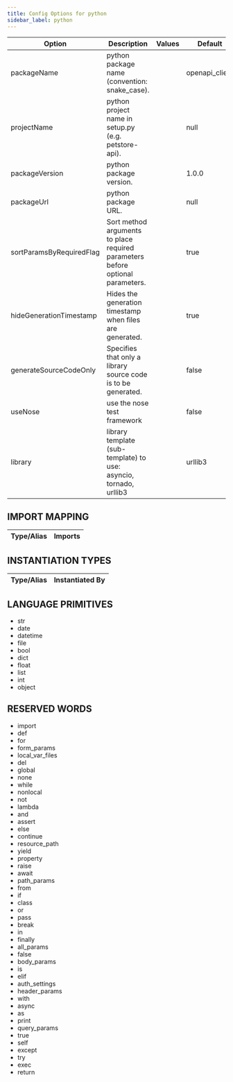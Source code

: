 ```yaml
---
title: Config Options for python
sidebar_label: python
---
```


| Option | Description | Values | Default |
| ------ | ----------- | ------ | ------- |
|packageName|python package name (convention: snake_case).| |openapi_client|
|projectName|python project name in setup.py (e.g. petstore-api).| |null|
|packageVersion|python package version.| |1.0.0|
|packageUrl|python package URL.| |null|
|sortParamsByRequiredFlag|Sort method arguments to place required parameters before optional parameters.| |true|
|hideGenerationTimestamp|Hides the generation timestamp when files are generated.| |true|
|generateSourceCodeOnly|Specifies that only a library source code is to be generated.| |false|
|useNose|use the nose test framework| |false|
|library|library template (sub-template) to use: asyncio, tornado, urllib3| |urllib3|

## IMPORT MAPPING

| Type/Alias | Imports |
| ---------- | ------- |


## INSTANTIATION TYPES

| Type/Alias | Instantiated By |
| ---------- | --------------- |


## LANGUAGE PRIMITIVES

<ul data-columns="2" style="list-style-type: disc;-webkit-columns:2;-moz-columns:2;columns:2;-moz-column-fill:auto;column-fill:auto"><li>str</li>
<li>date</li>
<li>datetime</li>
<li>file</li>
<li>bool</li>
<li>dict</li>
<li>float</li>
<li>list</li>
<li>int</li>
<li>object</li>
</ul>

## RESERVED WORDS

<ul data-columns="2" style="list-style-type: disc;-webkit-columns:2;-moz-columns:2;columns:2;-moz-column-fill:auto;column-fill:auto"><li>import</li>
<li>def</li>
<li>for</li>
<li>form_params</li>
<li>local_var_files</li>
<li>del</li>
<li>global</li>
<li>none</li>
<li>while</li>
<li>nonlocal</li>
<li>not</li>
<li>lambda</li>
<li>and</li>
<li>assert</li>
<li>else</li>
<li>continue</li>
<li>resource_path</li>
<li>yield</li>
<li>property</li>
<li>raise</li>
<li>await</li>
<li>path_params</li>
<li>from</li>
<li>if</li>
<li>class</li>
<li>or</li>
<li>pass</li>
<li>break</li>
<li>in</li>
<li>finally</li>
<li>all_params</li>
<li>false</li>
<li>body_params</li>
<li>is</li>
<li>elif</li>
<li>auth_settings</li>
<li>header_params</li>
<li>with</li>
<li>async</li>
<li>as</li>
<li>print</li>
<li>query_params</li>
<li>true</li>
<li>self</li>
<li>except</li>
<li>try</li>
<li>exec</li>
<li>return</li>
</ul>
